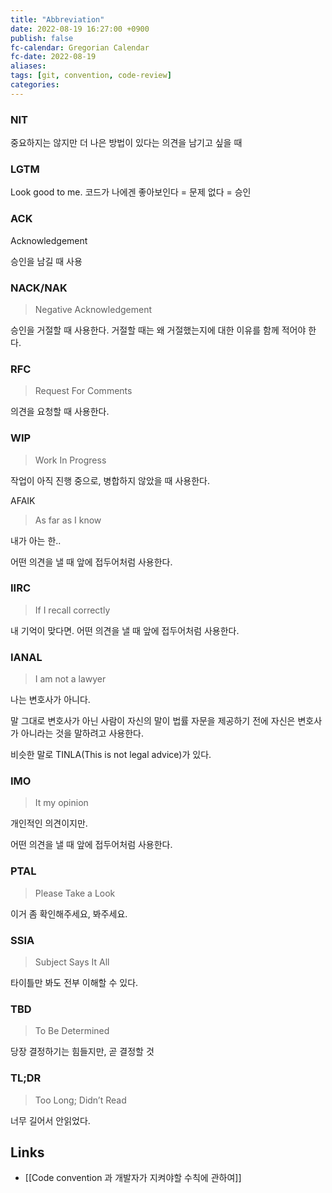 ```yaml
---
title: "Abbreviation"
date: 2022-08-19 16:27:00 +0900
publish: false
fc-calendar: Gregorian Calendar
fc-date: 2022-08-19
aliases: 
tags: [git, convention, code-review]
categories: 
---
```


### NIT

중요하지는 않지만 더 나은 방법이 있다는 의견을 남기고 싶을 때

### LGTM

Look good to me. 코드가 나에겐 좋아보인다 = 문제 없다 = 승인

### ACK

Acknowledgement

승인을 남길 때 사용

### NACK/NAK

> Negative Acknowledgement

승인을 거절할 때 사용한다. 거절할 때는 왜 거절했는지에 대한 이유를 함께 적어야 한다.

### RFC

> Request For Comments

의견을 요청할 때 사용한다.

### WIP

> Work In Progress

작업이 아직 진행 중으로, 병합하지 않았을 때 사용한다.

AFAIK

> As far as I know

내가 아는 한..

어떤 의견을 낼 때 앞에 접두어처럼 사용한다.

### IIRC

> If I recall correctly

내 기억이 맞다면. 어떤 의견을 낼 때 앞에 접두어처럼 사용한다.

### IANAL

> I am not a lawyer

나는 변호사가 아니다.

말 그대로 변호사가 아닌 사람이 자신의 말이 법률 자문을 제공하기 전에 자신은 변호사가 아니라는 것을 말하려고 사용한다.

비슷한 말로 TINLA(This is not legal advice)가 있다.

### IMO

> It my opinion

개인적인 의견이지만.

어떤 의견을 낼 때 앞에 접두어처럼 사용한다.

### PTAL

>  Please Take a Look

이거 좀 확인해주세요, 봐주세요.

### SSIA

> Subject Says It All

타이틀만 봐도 전부 이해할 수 있다.

### TBD

> To Be Determined

당장 결정하기는 힘들지만, 곧 결정할 것

### TL;DR

> Too Long; Didn’t Read

너무 길어서 안읽었다.

## Links

- [[Code convention 과 개발자가 지켜야할 수칙에 관하여]]
